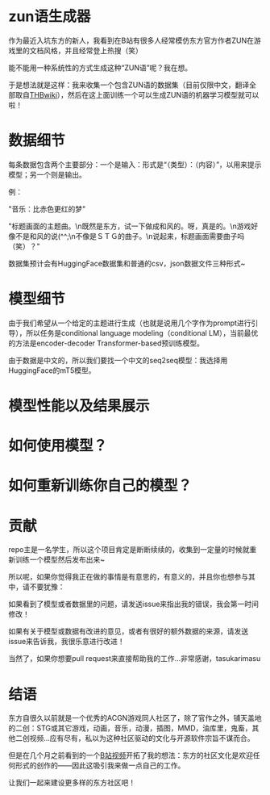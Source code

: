 # zun语生成器
作为最近入坑东方的新人，我看到在B站有很多人经常模仿东方官方作者ZUN在游戏里的文档风格，并且经常登上热搜（笑）

能不能用一种系统性的方式生成这种“ZUN语”呢？我在想。

于是想法就是这样：我来收集一个包含ZUN语的数据集（目前仅限中文，翻译全部取自[THBwiki](https://thwiki.cc/)），然后在这上面训练一个可以生成ZUN语的机器学习模型就可以啦！

# 数据细节
每条数据包含两个主要部分：一个是输入：形式是“（类型）：（内容）”，以用来提示模型；另一个则是输出。

例：

"音乐：比赤色更红的梦"

"标题画面的主题曲。\n既然是东方，试一下做成和风的。呀，真是的。\n游戏好像不是和风的说(^^;\n不像是ＳＴＧ的曲子。\n说起来，标题画面需要曲子吗（笑）？"

数据集预计会有HuggingFace数据集和普通的csv，json数据文件三种形式~

# 模型细节
由于我们希望从一个给定的主题进行生成（也就是说用几个字作为prompt进行引导），所以任务是conditional language modeling（conditional LM），当前最优的方法是encoder-decoder Transformer-based预训练模型。

由于数据是中文的，所以我们要找一个中文的seq2seq模型：我选择用HuggingFace的mT5模型。

# 模型性能以及结果展示

# 如何使用模型？

# 如何重新训练你自己的模型？

# 贡献
repo主是一名学生，所以这个项目肯定是断断续续的，收集到一定量的时候就重新训练一个模型然后发布出来~

所以呢，如果你觉得我正在做的事情是有意思的，有意义的，并且你也想参与其中，请不要犹豫：

如果看到了模型或者数据里的问题，请发送issue来指出我的错误，我会第一时间修改！

如果有关于模型或数据有改进的意见，或者有很好的额外数据的来源，请发送issue来告诉我，我很乐意进行改进！

当然了，如果你想要pull request来直接帮助我的工作...非常感谢，tasukarimasu

# 结语
东方自很久以前就是一个优秀的ACGN游戏同人社区了，除了官作之外，铺天盖地的二创：STG或其它游戏，动画，音乐，动漫，插图，MMD，油库里，鬼畜，其他二创视频...应有尽有，私以为这种社区驱动的文化与开源软件宗旨不谋而合。

但是在几个月之前看到的一个[B站视频](https://www.bilibili.com/video/BV1fa411r7xM)开拓了我的想法：东方的社区文化是欢迎任何形式的创作的——因此这吸引我来做一点自己的工作。

让我们一起来建设更多样的东方社区吧！
